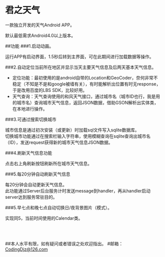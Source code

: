 # 君之天气

一款独立开发的天气Android APP。

默认最低需求Android4.0以上版本。

##功能
###1.启动动画。

运行APP有启动界面，1.5秒后转到主界面，可在此期间进行加载数据等操作。

###2.自动定位当前所在地区并显示当天主要天气信息及后两天基本天气信息。

* 定位功能：最初使用的是android自带的Location和GeoCoder，奈何非常不稳定（不知是不是和google被墙有关），有时能解析出位置有时无response，于是改用百度的LBS SDK，比较好用。
* 天气查询：天气查询使用的和风天气接口，通过城市名（城市ID也行，我是用的城市名）查询城市天气信息，返回JSON数据，借助GSON解析出实体类，在本地进行操作。

###3.可通过搜索切换城市

城市信息是通过初次安装（或更新）时加载sql文件写入sqlite数据库。   
切换城市功能通过在搜索栏输入字符串，使用模糊查询在sqlite查询出城市名（ID），发送request获得新的城市天气信息JSON数据。

###4.刷新天气信息功能

点击右上角刷新按钮刷新所在城市天气信息。

###5.每20分钟自动刷新天气信息

每20分钟会自动更新天气信息。   
此功能通过Server后台服务计时发送message到handler，再从handler启动server达到服务常驻目的。


###5.早七点和晚七点自动切换日/夜背景图片（模式）。

实现同5，当前时间使用的Calendar类。

<br /><br />

##本人水平有限，如有疑问或者错误之处欢迎指出。
#邮箱：CodingDjz@126.com
